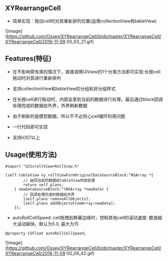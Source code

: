 ## XYRearrangeCell
* 简单实现：拖动cell时对其重新排列位置(适用collectionView和tableView)

![image](https://github.com/Ossey/XYRearrangeCell/blob/master/XYRearrangeCell/XYRearrangeCell/2016-11-09 00_03_21.gif)



## Features(特征) 
* 在不影响原有类的情况下，直接调用UIView的1个分类方法即可实现:长按cell拖动时对其进行重新排列

* 支持collectionView和tableView的分组和非分组样式

* 在长按cell进行拖动时，内部会拿到当前的数据进行处理，最后通过block回调处理完成的数据给外界，外界刷新数据

* 由于刷新的是模型数据，所以不不必担心cell循环利用问题

* 一行代码即可实现

* 支持iOS7以上


## Usage(使用方法)


```
#import "UIScrollView+RollView.h"

[self.tableView xy_rollViewFormOriginalDataSourceBlock:^NSArray *{
        // 返回当前的数据给tableView内部处理
        return self.plans; 
    } newDataSourceBlock:^(NSArray *newData) {
        // 回调处理完成的数据给外界
        [self.plans removeAllObjects];
        [self.plans addObjectsFromArray:newData];
    }];

```



* autoRollCellSpeed: cell拖拽到屏幕边缘时，控制其他cell的滚动速度:
数值越大滚动越快，默认为5.0, 最大为15

```
@property CGFloat autoRollCellSpeed;

```


![image](https://github.com/Ossey/XYRearrangeCell/blob/master/XYRearrangeCell/XYRearrangeCell/2016-11-09 00_06_42.gif)


